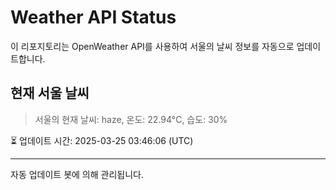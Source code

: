 
# Weather API Status

이 리포지토리는 OpenWeather API를 사용하여 서울의 날씨 정보를 자동으로 업데이트합니다.

## 현재 서울 날씨
> 서울의 현재 날씨: haze, 온도: 22.94°C, 습도: 30%

⏳ 업데이트 시간: 2025-03-25 03:46:06 (UTC)

---
자동 업데이트 봇에 의해 관리됩니다.
